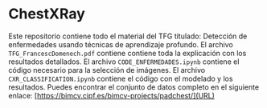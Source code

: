 # ChestXRay
Este repositorio contiene todo el material del TFG titulado: Detección de enfermedades usando técnicas de aprendizaje profundo.
El archivo `TFG_FrancescDomenech.pdf` contiene contiene toda la explicación con los resultados detallados.
El archivo `CODE_ENFERMEDADES.ipynb` contiene el código necesario para la selección de imágenes.
El archivo `CXR_CLASSIFICATION.ipynb` contiene el código con el modelado y los resultados.
Puedes encontrar el conjunto de datos completo en el siguiente enlace: [https://bimcv.cipf.es/bimcv-projects/padchest/](URL)
